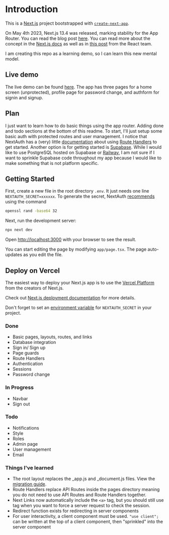 # Introduction

This is a [Next.js](https://nextjs.org/) project bootstrapped with [`create-next-app`](https://github.com/vercel/next.js/tree/canary/packages/create-next-app).

On May 4th 2023, Next.js 13.4 was released, marking stability for the App Router. You can read the blog post [here](https://nextjs.org/blog/next-13-4). You can read more about the concept in the [Next.js docs](https://nextjs.org/docs/getting-started/react-essentials#thinking-in-server-components) as well as in [this post](https://react.dev/blog/2023/03/22/react-labs-what-we-have-been-working-on-march-2023#react-server-components) from the React team.

I am creating this repo as a learning demo, so I can learn this new mental model.

## Live demo

The live demo can be found [here](https://nextjs-app-router-demo.vercel.app/). The app has three pages for a home screen (unprotected), profile page for password change, and authform for signin and signup.

## Plan

I just want to learn how to do basic things using the app router. Adding done and todo sections at the bottom of this readme. To start, I'll just setup some basic auth with protected routes and user management. I notice that NextAuth has a (very) little [documentation](https://next-auth.js.org/configuration/initialization#route-handlers-app) about using [Route Handlers](https://nextjs.org/docs/app/building-your-application/routing/router-handlers) to get started. Another option is for getting started is [Supabase](https://supabase.com/docs/guides/auth/auth-helpers/nextjs#server-components). While I would like to use PostgreSQL hosted on Supabase or [Railway](https://railway.app), I am not sure if I want to sprinkle Supabase code throughout my app because I would like to make something that is not platform specific.

## Getting Started

First, create a new file in the root directory `.env`. It just needs one line `NEXTAUTH_SECRET=xxxxxx`. To generate the secret, NextAuth [recommends](https://next-auth.js.org/configuration/options#secret) using the command

```bash
openssl rand -base64 32
```

Next, run the development server:

```bash
npx next dev
```

Open [http://localhost:3000](http://localhost:3000) with your browser to see the result.

You can start editing the page by modifying `app/page.tsx`. The page auto-updates as you edit the file.

## Deploy on Vercel

The easiest way to deploy your Next.js app is to use the [Vercel Platform](https://vercel.com/new?utm_medium=default-template&filter=next.js&utm_source=create-next-app&utm_campaign=create-next-app-readme) from the creators of Next.js.

Check out [Next.js deployment documentation](https://nextjs.org/docs/deployment) for more details.

Don't forget to set an [environment variable](https://vercel.com/docs/concepts/projects/environment-variables) for `NEXTAUTH_SECRET` in your project.

### Done

- Basic pages, layouts, routes, and links
- Database integration
- Sign in/ Sign up
- Page guards
- Route Handlers
- Authentication
- Sessions
- Password change

### In Progress

- Navbar
- Sign out

### Todo

- Notifications
- Style
- Roles
- Admin page
- User management
- Email

### Things I've learned

- The root layout replaces the \_app.js and \_document.js files. View the [migration guide](https://nextjs.org/docs/app/building-your-application/upgrading/app-router-migration#migrating-_documentjs-and-_appjs).
- Route Handlers replace API Routes inside the pages directory meaning you do not need to use API Routes and Route Handlers together.
- Next Links now automatically include the `<a>` tag, but you should still use tag when you want to force a server request to check the session.
- Redirect function exists for redirecting in server components
- For user interactivity, a client component must be used. `"use client";` can be written at the top of a client component, then "sprinkled" into the server component
